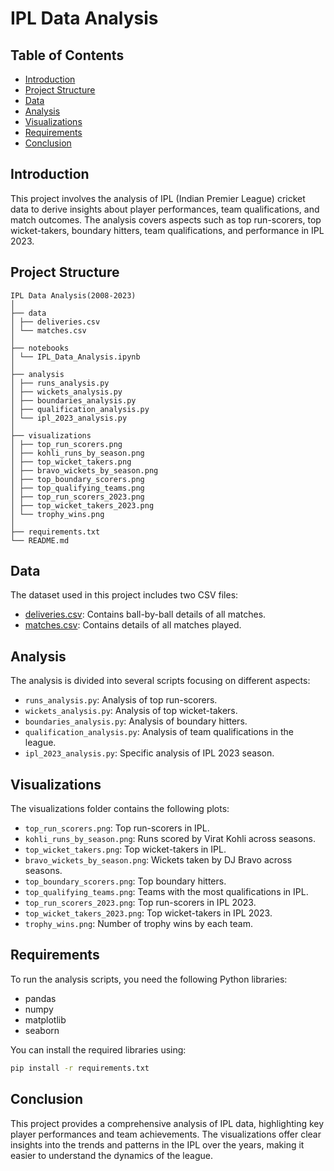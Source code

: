 # IPL Data Analysis

## Table of Contents
- [Introduction](#introduction)
- [Project Structure](#project-structure)
- [Data](#data)
- [Analysis](#analysis)
- [Visualizations](#visualizations)
- [Requirements](#requirements)
- [Conclusion](#conclusion)

## Introduction
This project involves the analysis of IPL (Indian Premier League) cricket data to derive insights about player performances, team qualifications, and match outcomes. The analysis covers aspects such as top run-scorers, top wicket-takers, boundary hitters, team qualifications, and performance in IPL 2023.

## Project Structure
```
IPL Data Analysis(2008-2023)
│
├── data
│ ├── deliveries.csv
│ └── matches.csv
│
├── notebooks
│ └── IPL_Data_Analysis.ipynb
│
├── analysis
│ ├── runs_analysis.py
│ ├── wickets_analysis.py
│ ├── boundaries_analysis.py
│ ├── qualification_analysis.py
│ └── ipl_2023_analysis.py
│
├── visualizations
│ ├── top_run_scorers.png
│ ├── kohli_runs_by_season.png
│ ├── top_wicket_takers.png
│ ├── bravo_wickets_by_season.png
│ ├── top_boundary_scorers.png
│ ├── top_qualifying_teams.png
│ ├── top_run_scorers_2023.png
│ ├── top_wicket_takers_2023.png
│ └── trophy_wins.png
│
├── requirements.txt
└── README.md
```


## Data
The dataset used in this project includes two CSV files:
- [deliveries.csv](https://www.kaggle.com/datasets/patrickb1912/ipl-complete-dataset-20082020): Contains ball-by-ball details of all matches.
- [matches.csv](https://www.kaggle.com/datasets/patrickb1912/ipl-complete-dataset-20082020): Contains details of all matches played.

## Analysis
The analysis is divided into several scripts focusing on different aspects:
- `runs_analysis.py`: Analysis of top run-scorers.
- `wickets_analysis.py`: Analysis of top wicket-takers.
- `boundaries_analysis.py`: Analysis of boundary hitters.
- `qualification_analysis.py`: Analysis of team qualifications in the league.
- `ipl_2023_analysis.py`: Specific analysis of IPL 2023 season.

## Visualizations
The visualizations folder contains the following plots:
- `top_run_scorers.png`: Top run-scorers in IPL.
- `kohli_runs_by_season.png`: Runs scored by Virat Kohli across seasons.
- `top_wicket_takers.png`: Top wicket-takers in IPL.
- `bravo_wickets_by_season.png`: Wickets taken by DJ Bravo across seasons.
- `top_boundary_scorers.png`: Top boundary hitters.
- `top_qualifying_teams.png`: Teams with the most qualifications in IPL.
- `top_run_scorers_2023.png`: Top run-scorers in IPL 2023.
- `top_wicket_takers_2023.png`: Top wicket-takers in IPL 2023.
- `trophy_wins.png`: Number of trophy wins by each team.

## Requirements
To run the analysis scripts, you need the following Python libraries:
- pandas
- numpy
- matplotlib
- seaborn

You can install the required libraries using:
```bash
pip install -r requirements.txt
```

## Conclusion
This project provides a comprehensive analysis of IPL data, highlighting key player performances and team achievements. The visualizations offer clear insights into the trends and patterns in the IPL over the years, making it easier to understand the dynamics of the league.